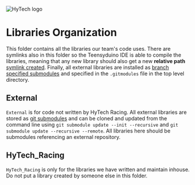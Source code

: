 ![HyTech logo](https://hytechracing.gatech.edu/images/hytech_logo_small.png)

# Libraries Organization
This folder contains all the libraries our team's code uses. There are symlinks also in this folder so the Teensyduino IDE is able to compile the libraries, meaning that any new library should also get a new **relative path** [symlink created](https://unix.stackexchange.com/a/120728). Finally, all external libraries are installed as [branch specified submodules](https://stackoverflow.com/a/18799234) and specified in the `.gitmodules` file in the top level directory.
## External
`External` is for code not written by HyTech Racing. All external libraries are stored as [git submodules](https://git-scm.com/book/en/v2/Git-Tools-Submodules) and can be cloned and updated from the command line using `git submodule update --init --recursive` and `git submodule update --recursive --remote`. All libraries here should be submodules referencing an external repository.
## HyTech_Racing
`HyTech_Racing` is only for the libraries we have written and maintain inhouse. Do not put a library created by someone else in this folder.
